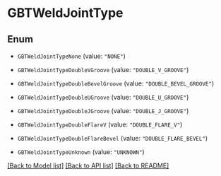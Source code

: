 # GBTWeldJointType

## Enum


* `GBTWeldJointTypeNone` (value: `"NONE"`)

* `GBTWeldJointTypeDoubleVGroove` (value: `"DOUBLE_V_GROOVE"`)

* `GBTWeldJointTypeDoubleBevelGroove` (value: `"DOUBLE_BEVEL_GROOVE"`)

* `GBTWeldJointTypeDoubleUGroove` (value: `"DOUBLE_U_GROOVE"`)

* `GBTWeldJointTypeDoubleJGroove` (value: `"DOUBLE_J_GROOVE"`)

* `GBTWeldJointTypeDoubleFlareV` (value: `"DOUBLE_FLARE_V"`)

* `GBTWeldJointTypeDoubleFlareBevel` (value: `"DOUBLE_FLARE_BEVEL"`)

* `GBTWeldJointTypeUnknown` (value: `"UNKNOWN"`)


[[Back to Model list]](../README.md#documentation-for-models) [[Back to API list]](../README.md#documentation-for-api-endpoints) [[Back to README]](../README.md)


